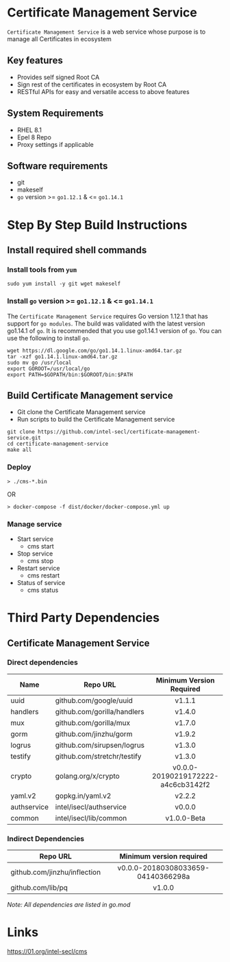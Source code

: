 # Certificate Management Service

`Certificate Management Service` is a web service whose purpose is to manage all Certificates in ecosystem

## Key features
- Provides self signed Root CA
- Sign rest of the certificates in ecosystem by Root CA
- RESTful APIs for easy and versatile access to above features

## System Requirements
- RHEL 8.1
- Epel 8 Repo
- Proxy settings if applicable

## Software requirements
- git
- makeself
- `go` version >= `go1.12.1` & <= `go1.14.1`

# Step By Step Build Instructions

## Install required shell commands

### Install tools from `yum`
```shell
sudo yum install -y git wget makeself
```

### Install `go` version >= `go1.12.1` & <= `go1.14.1`
The `Certificate Management Service` requires Go version 1.12.1 that has support for `go modules`. The build was validated with the latest version go1.14.1 of `go`. It is recommended that you use go1.14.1 version of `go`. You can use the following to install `go`.
```shell
wget https://dl.google.com/go/go1.14.1.linux-amd64.tar.gz
tar -xzf go1.14.1.linux-amd64.tar.gz
sudo mv go /usr/local
export GOROOT=/usr/local/go
export PATH=$GOPATH/bin:$GOROOT/bin:$PATH
```

## Build Certificate Management service

- Git clone the Certificate Management service
- Run scripts to build the Certificate Management service

```shell
git clone https://github.com/intel-secl/certificate-management-service.git
cd certificate-management-service
make all
```

### Deploy
```console
> ./cms-*.bin
```

OR

```console
> docker-compose -f dist/docker/docker-compose.yml up
```

### Manage service
* Start service
    * cms start
* Stop service
    * cms stop
* Restart service
    * cms restart
* Status of service
    * cms status

# Third Party Dependencies

## Certificate Management Service

### Direct dependencies

| Name        | Repo URL                    | Minimum Version Required           |
| ----------- | --------------------------- | :--------------------------------: |
| uuid        | github.com/google/uuid      | v1.1.1                             |
| handlers    | github.com/gorilla/handlers | v1.4.0                             |
| mux         | github.com/gorilla/mux      | v1.7.0                             |
| gorm        | github.com/jinzhu/gorm      | v1.9.2                             |
| logrus      | github.com/sirupsen/logrus  | v1.3.0                             |
| testify     | github.com/stretchr/testify | v1.3.0                             |
| crypto      | golang.org/x/crypto         | v0.0.0-20190219172222-a4c6cb3142f2 |
| yaml.v2     | gopkg.in/yaml.v2            | v2.2.2                             |
| authservice | intel/isecl/authservice     | v0.0.0	                         |
| common      | intel/isecl/lib/common      | v1.0.0-Beta                        |

### Indirect Dependencies

| Repo URL                     | Minimum version required           |
| -----------------------------| :--------------------------------: |
| github.com/jinzhu/inflection | v0.0.0-20180308033659-04140366298a |
| github.com/lib/pq            | v1.0.0                             |

*Note: All dependencies are listed in go.mod*

# Links
https://01.org/intel-secl/cms
